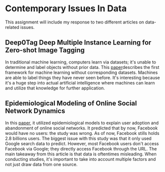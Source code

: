 # Contemporary Issues In Data

This assignment will include my response to two different articles on data-related issues.

## Deep0Tag Deep Multiple Instance Learning for Zero-shot Image Tagging

In traditional machine learning, computers learn via datasets; it's unable to determine and label objects without prior data. This [paper](https://salman-h-khan.github.io/papers/TMM19.pdf)describes the first framework for machine learning without corresponding datasets. Machines are able to label things they have never seen before. It's interesting because it's a huge step into actual artificial intelligence where machines can learn and utilize that knowledge for further application. 



## Epidemiological Modeling of Online Social Network Dynamics

In this [paper](https://www.researchgate.net/publication/259783329_Epidemiological_modeling_of_online_social_network_dynamics), it utilized epidemiological models to explain user adoption and abandonment of online social networks. It predicted that by now, Facebook would have no users: the study was wrong. As of now, Facebook stills holds 2.8 billions users. The biggest issue with this study was that it only used Google search data to predict. However, most Facebook users don't access Facebook via Google; they directly access Facebook through the URL. The main takeaway from this article is that data is oftentimes misleading. When conducting studies, it's important to take into account multiple factors and not just draw data from one source. 


